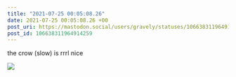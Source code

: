 ```yaml
---
title: "2021-07-25 00:05:08.26"
date: 2021-07-25 00:05:08.26 +00
post_uri: https://mastodon.social/users/gravely/statuses/106638311964914259
post_id: 106638311964914259
---
```

the crow (slow) is rrrl nice


![](/images/106638311870842479.jpg)

